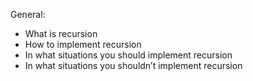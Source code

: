 General:

- What is recursion
- How to implement recursion
- In what situations you should implement recursion
- In what situations you shouldn’t implement recursion
